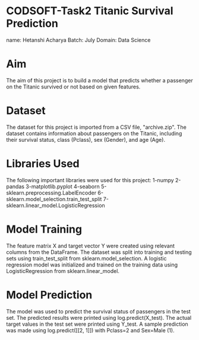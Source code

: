 # CODSOFT-Task2 Titanic Survival Prediction
name: Hetanshi Acharya
Batch: July
Domain: Data Science

# Aim
The aim of this project is to build a model that predicts whether a passenger on the Titanic survived or not based on given features.

# Dataset
The dataset for this project is imported from a CSV file, "archive.zip". The dataset contains information about passengers on the Titanic, including their survival status, class (Pclass), sex (Gender), and age (Age).

# Libraries Used
The following important libraries were used for this project:
1-numpy
2-pandas
3-matplotlib.pyplot
4-seaborn
5-sklearn.preprocessing.LabelEncoder
6-sklearn.model_selection.train_test_split
7-sklearn.linear_model.LogisticRegression

# Model Training
The feature matrix X and target vector Y were created using relevant columns from the DataFrame.
The dataset was split into training and testing sets using train_test_split from sklearn.model_selection.
A logistic regression model was initialized and trained on the training data using LogisticRegression from sklearn.linear_model.

# Model Prediction
The model was used to predict the survival status of passengers in the test set.
The predicted results were printed using log.predict(X_test).
The actual target values in the test set were printed using Y_test.
A sample prediction was made using log.predict([[2, 1]]) with Pclass=2 and Sex=Male (1).

